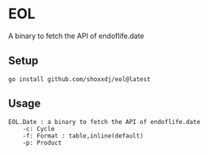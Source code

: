 # EOL 

A binary to fetch the API of endoflife.date

## Setup 

```
go install github.com/shoxxdj/eol@latest
```

## Usage

```
EOL.Date : a binary to fetch the API of endoflife.date
	-c: Cycle
	-f: Format : table,inline(default)
	-p: Product
```
